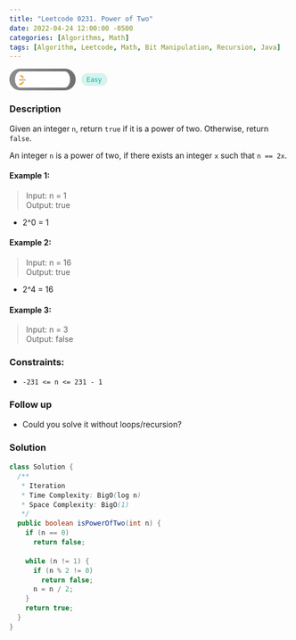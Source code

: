 ```yaml
---
title: "Leetcode 0231. Power of Two"
date: 2022-04-24 12:00:00 -0500
categories: [Algorithms, Math]
tags: [Algorithm, Leetcode, Math, Bit Manipulation, Recursion, Java]
---
```


<style type='text/css'>
blockquote {
  margin-left: 14px;
}
img {
  left: 0 !important;
  transform: none !important;
  -webkit-transform: none !important;
}
[class*="summary"] {
  display: none;
}
[class*="header"] {
  display: flex;
  flex-direction: row;
  align-items: center;
  gap: 10px;
}
[class*="leet_logo"] {
  height: 29px;
  padding: 5px 10px;
  border-radius: 21px;
  background-color: #f7f7f7;
  background: linear-gradient(90deg, rgba(80,80,80,0.65) 0%, rgba(36,36,36,0.65) 100%);
}
[class*="easy"] {
  color: #00B8A3;
  font-size: 12px;
  padding: 4px 10px;
  border-radius: 21px;
  background-color: rgba(0, 184, 163, 0.15);
}
[class*="medium"] {
  color: #FFC01E;
  font-size: 12px;
  padding: 4px 10px;
  border-radius: 21px;
  background-color: #FFC01E26;
}
</style>

<div class=summary>
  Given an integer `n`, return `true` if it is a power of two. Otherwise, return `false`.
  
  An integer `n` is a power of two, if there exists an integer `x` such that `n == 2x`.　
  
  Example 1:　
  
  Input: n = 1, Output: true　
  
  - 2^0 = 1　
</div>

<div id=header class=header>
  <img class=leet_logo src="/assets/img/leetcode_logo.png" alt="Leetcode" />
  <span class=easy>Easy</span>
</div>

### Description

Given an integer `n`, return `true` if it is a power of two. Otherwise, return `false`.

An integer `n` is a power of two, if there exists an integer `x` such that `n == 2x`.

#### Example 1:

> Input: n = 1<br/>
> Output: true

- 2^0 = 1

#### Example 2:

> Input: n = 16<br/>
> Output: true

- 2^4 = 16

#### Example 3:

> Input: n = 3<br/>
> Output: false

### Constraints:

- `-231 <= n <= 231 - 1`

### Follow up

- Could you solve it without loops/recursion?

### Solution

```java
class Solution {
  /**
   * Iteration
   * Time Complexity: BigO(log n)
   * Space Complexity: BigO(1)
   */
  public boolean isPowerOfTwo(int n) {
    if (n == 0)
      return false;

    while (n != 1) {
      if (n % 2 != 0)
        return false;
      n = n / 2;
    }
    return true;
  }
}
```

<script>
  const anchor = document.getElementById("header").querySelector("a");
  anchor.classList.remove("popup");
  anchor.style.cursor = "pointer";
  anchor.setAttribute("target", "_black");
  anchor.setAttribute("href", "https://leetcode.com/problems/power-of-two/");
</script>
